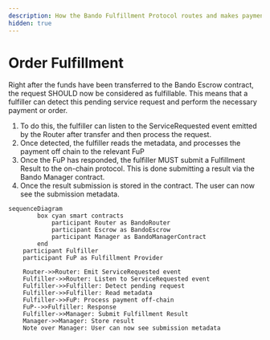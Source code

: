 ```yaml
---
description: How the Bando Fulfillment Protocol routes and makes payments for a user.
hidden: true
---
```


# Order Fulfillment

Right after the funds have been transferred to the Bando Escrow contract, the request SHOULD now be considered as fulfillable. This means that a fulfiller can detect this pending service request and perform the necessary payment or order.

1. To do this, the fulfiller can listen to the ServiceRequested event emitted by the Router after transfer and then process the request.
2. Once detected, the fulfiller reads the metadata, and processes the payment off chain to the relevant FuP
3. Once the FuP has responded, the fulfiller MUST submit a Fulfillment Result to the on-chain protocol. This is done submitting a result via the Bando Manager contract.
4. Once the result submission is stored in the contract. The user can now see the submission metadata.

```mermaid
sequenceDiagram
		box cyan smart contracts
		    participant Router as BandoRouter
		    participant Escrow as BandoEscrow
		    participant Manager as BandoManagerContract
		end
    participant Fulfiller
    participant FuP as Fulfillment Provider

    Router->>Router: Emit ServiceRequested event
    Fulfiller->>Router: Listen to ServiceRequested event
    Fulfiller->>Fulfiller: Detect pending request
    Fulfiller->>Fulfiller: Read metadata
    Fulfiller->>FuP: Process payment off-chain
    FuP-->>Fulfiller: Response
    Fulfiller->>Manager: Submit Fulfillment Result
    Manager->>Manager: Store result
    Note over Manager: User can now see submission metadata
```

